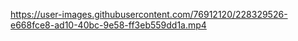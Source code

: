 

https://user-images.githubusercontent.com/76912120/228329526-e668fce8-ad10-40bc-9e58-ff3eb559dd1a.mp4


